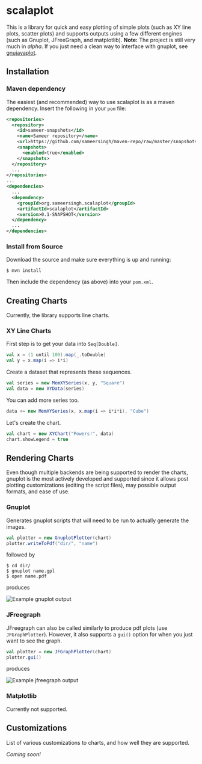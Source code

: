 scalaplot
=========

This is a library for quick and easy plotting of simple plots (such as XY line plots, scatter plots) and supports outputs using a few different engines (such as Gnuplot, JFreeGraph, and matplotlib). **Note:** The project is still very much in *alpha*. If you just need a clean way to interface with gnuplot, see [gnujavaplot](http://gnujavaplot.sourceforge.net/JavaPlot/About.html).

## Installation

### Maven dependency

The easiest (and recommended) way to use scalaplot is as a maven dependency. Insert the following in your `pom` file:

```xml
<repositories>
  <repository>
    <id>sameer-snapshots</id>
    <name>Sameer repository</name>
    <url>https://github.com/sameersingh/maven-repo/raw/master/snapshots</url>
    <snapshots>
      <enabled>true</enabled>
    </snapshots>
  </repository>
  ...
</repositories>
...
<dependencies>
  ...
  <dependency>
    <groupId>org.sameersingh.scalaplot</groupId>
    <artifactId>scalaplot</artifactId>
    <version>0.1-SNAPSHOT</version>
  </dependency>
  ...
</dependencies>
```

### Install from Source

Download the source and make sure everything is up and running:

```shell
$ mvn install
```

Then include the dependency (as above) into your `pom.xml`.
	
## Creating Charts

Currently, the library supports line charts.

### XY Line Charts

First step is to get your data into `Seq[Double]`.

```scala
val x = (1 until 100).map(_.toDouble)
val y = x.map(i => i*i)
```

Create a dataset that represents these sequences.

```scala
val series = new MemXYSeries(x, y, "Square")
val data = new XYData(series)
```

You can add more series too.

```scala
data += new MemXYSeries(x, x.map(i => i*i*i), "Cube")
```

Let's create the chart.

```scala
val chart = new XYChart("Powers!", data)
chart.showLegend = true
```

## Rendering Charts

Even though multiple backends are being supported to render the charts, gnuplot is the most actively developed and supported since it allows post plotting customizations (editing the script files), may possible output formats, and ease of use.

### Gnuplot

Generates gnuplot scripts that will need to be run to actually generate the images.

```scala
val plotter = new GnuplotPlotter(chart)
plotter.writeToPdf("dir/", "name")
```
	
followed by

```shell
$ cd dir/
$ gnuplot name.gpl
$ open name.pdf
```

produces

![Example gnuplot output](https://github.com/sameersingh/scalaplot/raw/master/docs/img/gnuplot.png)

### JFreegraph

JFreegraph can also be called similarly to produce pdf plots (use `JFGraphPlotter`).
However, it also supports a `gui()` option for when you just want to see the graph.

```scala
val plotter = new JFGraphPlotter(chart)
plotter.gui()
```

produces

![Example jfreegraph output](https://github.com/sameersingh/scalaplot/raw/master/docs/img/jfreegraph.png)

### Matplotlib

Currently not supported.

## Customizations

List of various customizations to charts, and how well they are supported.

*Coming soon!*
